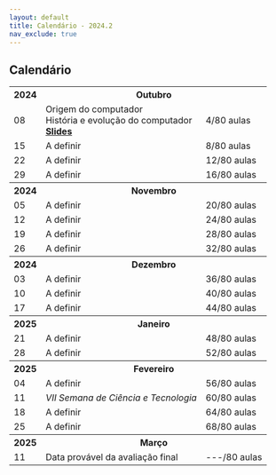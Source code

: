 ```yaml
---
layout: default
title: Calendário - 2024.2
nav_exclude: true
---
```


## Calendário

<table>
  <tr>
    <th>2024</th>
    <th colspan="2"><strong>Outubro</strong></th>
  </tr>
  <tr>
    <td>08</td>
    <td>
      <div>Origem do computador</div>
      <div>História e evolução do computador</div>
      <div><b><a href="https://docs.google.com/presentation/d/1LnceI2kZdNKWYQBkRNlcfl6Zeoj8Y9KeWmjzMD_twrk/edit?usp=sharing" target="_blank">Slides</a></b></div>
    </td>
    <td>4/80 aulas</td>
  </tr>
  <tr>
    <td>15</td>
    <td>
      A definir
    </td>
    <td>8/80 aulas</td>
  </tr>
  <tr>
    <td>22</td>
    <td>
      A definir
    </td>
    <td>12/80 aulas</td>
  </tr>
  <tr>
    <td>29</td>
    <td>
      A definir
    </td>
    <td>16/80 aulas</td>
  </tr>
  <tr>
    <th>2024</th>
    <th colspan="2"><strong>Novembro</strong></th>
  </tr>
  <tr>
    <td>05</td>
    <td>
      A definir
    </td>
    <td>20/80 aulas</td>
  </tr>
  <tr>
    <td>12</td>
    <td>
      A definir
    </td>
    <td>24/80 aulas</td>
  </tr>
  <tr>
    <td>19</td>
    <td>
      A definir
    </td>
    <td>28/80 aulas</td>
  </tr>
  <tr>
    <td>26</td>
    <td>
      A definir
    </td>
    <td>32/80 aulas</td>
  </tr>
  <tr>
    <th>2024</th>
    <th colspan="2"><strong>Dezembro</strong></th>
  </tr>
  <tr>
    <td>03</td>
    <td>
      A definir
    </td>
    <td>36/80 aulas</td>
  </tr>
  <tr>
    <td>10</td>
    <td>
      A definir
    </td>
    <td>40/80 aulas</td>
  </tr>
  <tr>
    <td>17</td>
    <td>
      A definir
    </td>
    <td>44/80 aulas</td>
  </tr>
  <tr>
    <th>2025</th>
    <th colspan="2"><strong>Janeiro</strong></th>
  </tr>
  <tr>
    <td>21</td>
    <td>
      A definir
    </td>
    <td>48/80 aulas</td>
  </tr>
  <tr>
    <td>28</td>
    <td>
      A definir
    </td>
    <td>52/80 aulas</td>
  </tr>
  <tr>
    <th>2025</th>
    <th colspan="2"><strong>Fevereiro</strong></th>
  </tr>
  <tr>
    <td>04</td>
    <td>
      A definir
    </td>
    <td>56/80 aulas</td>
  </tr>
  <tr>
    <td>11</td>
    <td>
      <i>VII Semana de Ciência e Tecnologia</i>
    </td>
    <td>60/80 aulas</td>
  </tr>
  <tr>
    <td>18</td>
    <td>
      A definir
    </td>
    <td>64/80 aulas</td>
  </tr>
  <tr>
    <td>25</td>
    <td>
      A definir
    </td>
    <td>68/80 aulas</td>
  </tr>
  <tr>
    <th>2025</th>
    <th colspan="2"><strong>Março</strong></th>
  </tr>
  <tr>
    <td>11</td>
    <td>
      Data provável da avaliação final
    </td>
    <td>---/80 aulas</td>
  </tr>
</table>

